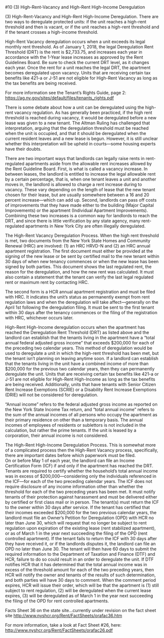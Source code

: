 #10 (3) High-Rent-Vacancy and High-Rent High-Income Deregulation

(3) High-Rent-Vacancy and High-Rent High-Income Deregulation.
There are two ways to deregulate protected units: if the unit reaches a high-rent threshold and then is vacant, or if the unit reaches a high-rent threshold and if the tenant crosses a high-income threshold. 

High-Rent Vacancy deregulation occurs when a unit exceeds its legal monthly rent threshold. As of January 1, 2018, the legal Deregulation Rent Threshold (DRT) is the rent is $2,733.75, and increases each year in accordance with the 1-Year lease increases as approved by the Rent Guidelines Board. Be sure to check the current DRT level, as it changes each year. Once the rent for a unit reaches the legal DRT, the apartment becomes deregulated upon vacancy. Units that are receiving certain tax benefits like 421-a or J-51 are not eligible for High-Rent Vacancy as long as the tax benefits are being received. 

For more information see the Tenant’s Rights Guide, page 2: https://ag.ny.gov/sites/default/files/tenants_rights.pdf

There is some debate about how a unit can be deregulated using the high-rent vacancy regulation. As has generally been practiced, if the high rent threshold is reached during vacancy, it would be deregulated before a new lease was given to a new tenant. The Altman Ruling has challenged that interpretation, arguing that the deregulation threshold must be reached when the unit is occupied, and that it should be deregulated when the current resident leaves and a new lease is begun. However, it is still unclear whether this interpretation will be upheld in courts—some housing experts have their doubts.  

There are two important ways that landlords can legally raise rents in rent-regulated apartments aside from the allowable rent increases allowed by the Rent Guideline Board. First, is what is called a vacancy increase. In between leases, the landlord is entitled to increase the legal allowable rent by a certain percentage, that is, when one tenant leaves a unit and another moves in, the landlord is allowed to charge a rent increase during to vacancy. These vary depending on the length of lease that the new tenant chosen for their lease, but are usually somewhere between a 16 and 20 percent increase—which can add up. Second, landlords can pass off costs of improvements that they have made either to the building (Major Capital Improvements) or the apartment (Individual Apartment Improvements).  Combining these two increases is a common way for landlords to reach the DRT, and since there is little verification by any state agency, many rent-regulated apartments in New York City are often illegally deregulated. 

The High-Rent Vacancy Deregulation Process.
When the high rent threshold is met, two documents from the New York State Homes and Community Renewal (HRC) are involved: (1) an HRC HRVD-N and (2) an HRC annual apartment registration. The first document must either be provided at the signing of the new lease or be sent by certified mail to the new tenant within 30 days of when new tenancy commences or when the new lease has been signed by both parties. This document shows the last regulated rent, the reason for the deregulation, and how the new rent was calculated. It must also contain a statement that the tenant can verify the last legal regulated rent or maximum rent by contacting HRC.

The second form is a HCR annual apartment registration and must be filed with HRC. It indicates the unit’s status as permanently exempt from rent regulation laws and when the deregulation will take affect—generally on the April 1st following the deregulation filing. It must be sent to the first tenant within 30 days after the tenancy commences or the filing of the registration with HRC, whichever occurs later.

High-Rent High-Income deregulation occurs when the apartment has reached the Deregulation Rent Threshold (DRT) as listed above and the landlord can establish that the tenants living in the apartment have a “total annual federal adjusted gross income” that exceeds $200,000 for each of the preceding two calendar years. This method of deregulation would be used to deregulate a unit in which the high-rent threshold has been met, but the tenant isn’t planning on leaving anytime soon. If a landlord can establish that the tenants living in the unit have a combined income of more than $200,000 for the previous two calendar years, then they can permanently deregulate the unit. Units that are receiving certain tax benefits like 421-a or J-51 are not eligible for High-Rent High-Income as long as the tax benefits are being received. Additionally, units that have tenants with Senior Citizen Rent Increase Exemptions (SCRIE) or a Disability Rent Increase Exemptions (DRIE) will not be considered for deregulation. 
	
“Annual income” refers to the federal adjusted gross income as reported on the New York State Income Tax return, and “total annual income” refers to the sum of the annual incomes of all persons who occupy the apartment as their primary residence on other than a temporary basis. The annual incomes of employees of residents or sublettors is not included in the calculation, but rather the prime tenants. If the unit is leased by a corporation, their annual income is not considered. 

The High-Rent High-Income Deregulation Process.
This is somewhat more of a complicated process then the High-Rent Vacancy process, specifically, there are important dates before which paperwork must be filed.  
On or before May 1 of each year, the landlord can file an Income Certification Form (ICF) if and only if the apartment has reached the DRT. Tenants are required to certify whether the household’s total annual income was in excess of $200,000—considering only the individuals referenced in the ICF—for each of the two preceding calendar years. The ICF does not require disclosure of any income information other than whether the threshold for each of the two preceding years has been met. It must notify tenants of their protection against harassment and must be delivered either by certified or first class mail or in person. The tenant(s) must return the ICF to the owner within 30 days after service.
If the tenant has certified that their incomes exceeded $200,000 for the two previous calendar years, the landlord must file an Owner’s Petition for Deregulation (OPD) with HCR no later than June 30, which will request that no longer be subject to rent regulation upon expiration of the existing lease (rent stabilized apartment), or as of March 1 in the year next succeeding the filing of the OPD (rent controlled apartment).
If the tenant fails to return the ICF with 30 days after they have received it, or if the landlords disputes it, the landlord can file an OPD no later than June 30. The tenant will then have 60 days to submit the required information to the Department of Taxation and Finance (DTF) and HCR, failure to do so could result in an order to deregulate the unit. If DTF notifies HCR that it has determined that the total annual income was in excess of the threshold amount for each of the two preceding years, then HCR will notify the owner and tenants of the results of such determination, and both parties will have 30 days to comment. When the comment period expires, HCR will issue their order, which will be that the apartment is (1) still subject to rent regulation, (2) will be deregulated when the current lease expires, (3) will be deregulated as of March 1 in the year next succeeding the filing of the OPD for rent controlled apartments.

Facts Sheet 36 on the state site…currently under revision on the fact sheet site
http://www.nyshcr.org/Rent/FactSheets/orafac36.htm

For more information, take a look at Fact Sheet #26, here: http://www.nyshcr.org/Rent/FactSheets/orafac26.pdf

